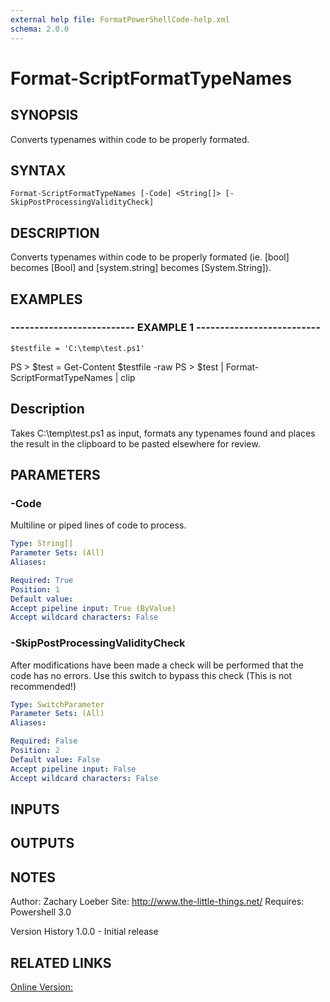 ```yaml
---
external help file: FormatPowerShellCode-help.xml
schema: 2.0.0
---
```


# Format-ScriptFormatTypeNames
## SYNOPSIS
Converts typenames within code to be properly formated.

## SYNTAX

```
Format-ScriptFormatTypeNames [-Code] <String[]> [-SkipPostProcessingValidityCheck]
```

## DESCRIPTION
Converts typenames within code to be properly formated 
\(ie.
\[bool\] becomes \[Bool\] and \[system.string\] becomes \[System.String\]\).

## EXAMPLES

### -------------------------- EXAMPLE 1 --------------------------
```
$testfile = 'C:\temp\test.ps1'
```

PS \> $test = Get-Content $testfile -raw
PS \> $test | Format-ScriptFormatTypeNames | clip

Description
-----------
Takes C:\temp\test.ps1 as input, formats any typenames found and places the result in the clipboard 
to be pasted elsewhere for review.

## PARAMETERS

### -Code
Multiline or piped lines of code to process.

```yaml
Type: String[]
Parameter Sets: (All)
Aliases: 

Required: True
Position: 1
Default value: 
Accept pipeline input: True (ByValue)
Accept wildcard characters: False
```

### -SkipPostProcessingValidityCheck
After modifications have been made a check will be performed that the code has no errors.
Use this switch to bypass this check 
\(This is not recommended!\)

```yaml
Type: SwitchParameter
Parameter Sets: (All)
Aliases: 

Required: False
Position: 2
Default value: False
Accept pipeline input: False
Accept wildcard characters: False
```

## INPUTS

## OUTPUTS

## NOTES
Author: Zachary Loeber
Site: http://www.the-little-things.net/
Requires: Powershell 3.0

Version History
1.0.0 - Initial release

## RELATED LINKS

[Online Version:]()


